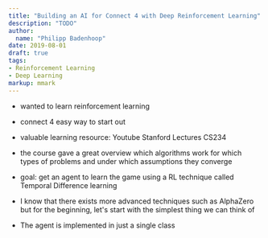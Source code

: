 ```yaml
---
title: "Building an AI for Connect 4 with Deep Reinforcement Learning"
description: "TODO"
author:
  name: "Philipp Badenhoop"
date: 2019-08-01
draft: true
tags:
- Reinforcement Learning
- Deep Learning
markup: mmark
---
```


- wanted to learn reinforcement learning
- connect 4 easy way to start out
- valuable learning resource: Youtube Stanford Lectures CS234
- the course gave a great overview which algorithms work for which types of problems and under which assumptions they converge

- goal: get an agent to learn the game using a RL technique called Temporal Difference learning
- I know that there exists more advanced techniques such as AlphaZero but for the beginning, let's start with the simplest thing we can think of
- The agent is implemented in just a single class

